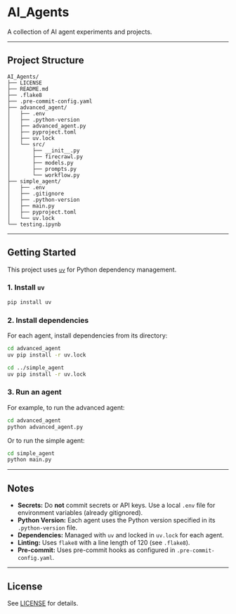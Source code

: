 # AI_Agents

A collection of AI agent experiments and projects.

---

## Project Structure

```
AI_Agents/
├── LICENSE
├── README.md
├── .flake8
├── .pre-commit-config.yaml
├── advanced_agent/
│   ├── .env
│   ├── .python-version
│   ├── advanced_agent.py
│   ├── pyproject.toml
│   ├── uv.lock
│   └── src/
│       ├── __init__.py
│       ├── firecrawl.py
│       ├── models.py
│       ├── prompts.py
│       └── workflow.py
├── simple_agent/
│   ├── .env
│   ├── .gitignore
│   ├── .python-version
│   ├── main.py
│   ├── pyproject.toml
│   └── uv.lock
└── testing.ipynb
```

---

## Getting Started

This project uses [`uv`](https://github.com/astral-sh/uv) for Python dependency management.

### 1. Install `uv`

```sh
pip install uv
```

### 2. Install dependencies

For each agent, install dependencies from its directory:

```sh
cd advanced_agent
uv pip install -r uv.lock

cd ../simple_agent
uv pip install -r uv.lock
```

### 3. Run an agent

For example, to run the advanced agent:

```sh
cd advanced_agent
python advanced_agent.py
```

Or to run the simple agent:

```sh
cd simple_agent
python main.py
```

---

## Notes

- **Secrets:** Do **not** commit secrets or API keys. Use a local `.env` file for environment variables (already gitignored).
- **Python Version:** Each agent uses the Python version specified in its `.python-version` file.
- **Dependencies:** Managed with `uv` and locked in `uv.lock` for each agent.
- **Linting:** Uses `flake8` with a line length of 120 (see `.flake8`).
- **Pre-commit:** Uses pre-commit hooks as configured in `.pre-commit-config.yaml`.

---

## License

See [LICENSE](LICENSE) for details.
